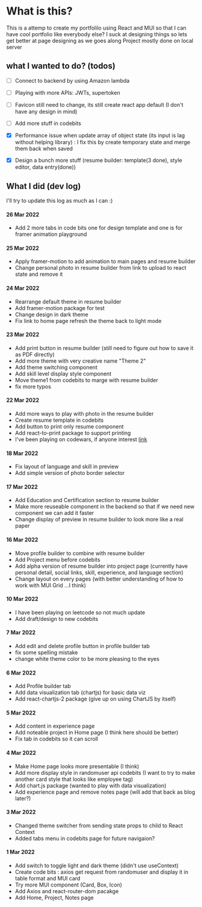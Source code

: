 # What is this?
This is a attemp to create my portfolilo using React and MUI so that I can have cool portfolio like everybody else?
I suck at designing things so lets get better at page designing as we goes along
Project mostly done on local server

## what I wanted to do? (todos)
  - [ ] Connect to backend by using Amazon lambda
  - [ ] Playing with more APIs: JWTs, supertoken
  - [ ] Favicon still need to change, its still create react app default (I don't have any design in mind)
  - [ ] Add more stuff in codebits
  - [x] Performance issue when update array of object state (its input is lag without helping library) : I fix this by create temporary state and merge them back when saved
  - [x] Design a bunch more stuff (resume builder: template(3 done), style editor, data entry(done))


## What I did (dev log)
I'll try to update this log as much as I can :)
  #### 26 Mar 2022
  - Add 2 more tabs in code bits one for design template and one is for framer animation playground
  #### 25 Mar 2022
  - Apply framer-motion to add animation to main pages and resume builder
  - Change personal photo in resume builder from link to upload to react state and remove it
  #### 24 Mar 2022
  - Rearrange default theme in resume builder
  - Add framer-motion package for test
  - Change design in dark theme
  - Fix link to home page refresh the theme back to light mode
  #### 23 Mar 2022
  - Add print button in resume builder (still need to figure out how to save it as PDF directly)
  - Add more theme with very creative name "Theme 2"
  - Add theme switching component
  - Add skill level display style component
  - Move theme1 from codebits to marge with resume builder
  - fix more typos
  #### 22 Mar 2022
  - Add more ways to play with photo in the resume builder
  - Create resume template in codebits
  - Add button to print only resume component
  - Add react-to-print package to support printing
  - I've been playing on codewars, if anyone interest [link](https://www.codewars.com/)
  #### 18 Mar 2022
  - Fix layout of language and skill in preview
  - Add simple version of photo border selector
  #### 17 Mar 2022
  - Add Education and Certification section to resume builder
  - Make more reuseable component in the backend so that if we need new component we can add it faster
  - Change display of preview in resume builder to look more like a real paper
  #### 16 Mar 2022
  - Move profile builder to combine with resume builder
  - Add Project menu before codebits
  - Add alpha version of resume builder into project page (currently have personal detail, social links, skill, experience, and language section)
  - Change layout on every pages (with better understanding of how to work with MUI Grid ...I think)
  #### 10 Mar 2022
  - I have been playing on leetcode so not much update
  - Add draft/design to new codebits
  #### 7 Mar 2022
  - Add edit and delete profile button in profile builder tab
  - fix some spelling mistake
  - change white theme color to be more pleasing to the eyes
  #### 6 Mar 2022
  - Add Profile builder tab
  - Add data visualization tab (chartjs) for basic data viz
  - Add react-chartjs-2 package (give up on using ChartJS by itself)
  #### 5 Mar 2022
  - Add content in experience page
  - Add noteable project in Home page (I think here should be better)
  - Fix tab in codebits so it can scroll
  #### 4 Mar 2022
  - Make Home page looks more presentable (I think)
  - Add more display style in randomuser api codebits (I want to try to make another card style that looks like employee tag)
  - Add chart.js package (wanted to play with data visualization)
  - Add experience page and remove notes page (will add that back as blog later?)
  #### 3 Mar 2022
  - Changed theme switcher from sending state props to child to React Context
  - Added tabs menu in codebits page for future navigaion?
  #### 1 Mar 2022
  - Add switch to toggle light and dark theme (didn't use useContext)
  - Create code bits : axios get request from randomuser and display it in table format and MUI card
  - Try more MUI component (Card, Box, Icon)
  - Add Axios and react-router-dom pacakge
  - Add Home, Project, Notes page